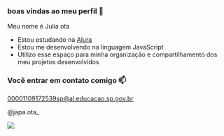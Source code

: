 ### boas vindas ao meu perfil 💙

Meu nome é Julia ota

- Estou estudando na [Alura](https://www.alura.com.br)
- Estou me desenvolvendo na linguagem JavaScript
- Utilizo esse espaço para minha organização e compartilhamento dos meu projetos desenvolvidos

### Você entrar em contato comigo 📫

00001109172539sp@al.educacao.sp.gov.br

@japa.ota_

![](https://media1.tenor.com/m/mCiM7CmGGI4AAAAC/naruto.gif)
